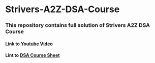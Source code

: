 # Strivers-A2Z-DSA-Course
### This repository contains full solution of Strivers A2Z DSA Course

#### Link to [Youtube Video](https://youtu.be/rHn9af16O_E)
#### Lint to [DSA Course Sheet](https://takeuforward.org/strivers-a2z-dsa-course/strivers-a2z-dsa-course-sheet-2/)
